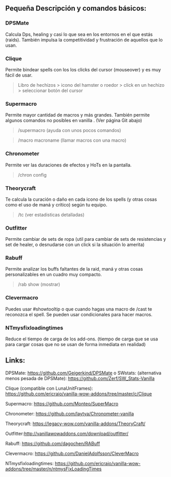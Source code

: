 ## Pequeña Descripción y comandos básicos:

### DPSMate
Calcula Dps, healing y casi lo que sea en los entornos en el que estás (raids). También impulsa la competitividad y frustración de aquellos que lo usan. 

### Clique
Permite bindear spells con los los clicks del cursor (mouseover) y es muy fácil de usar.

> Libro de hechizos > icono del hamster o roedor > click en un hechizo > seleccionar botón del cursor

### Supermacro
Permite mayor cantidad de macros y más grandes. También permite algunos comandos no posibles en vanilla  . (Ver página Git abajo)
> /supermacro  (ayuda con unos pocos comandos)

> /macro macroname (llamar macros con una macro)

### Chronometer
Permite ver las duraciones de efectos y HoTs en la pantalla.

> /chron config

### Theorycraft
Te calcula la curación o daño en cada icono de los spells (y otras cosas como el uso de maná y crítico) según tu equipo.

> /tc (ver estadisticas detalladas)

### Outfitter
Permite cambiar de sets de ropa (util para cambiar de sets de resistencias y set de healer, o desnudarse con un click si la situación lo amerita)

### Rabuff
Permite analizar los buffs faltantes de la raid, maná y otras cosas personalizables en un cuadro muy compacto.

> /rab show (mostrar)

### Clevermacro
Puedes usar #showtooltip o que cuando hagas una macro de /cast te reconozca el spell. Se pueden usar condicionales para hacer macros. 


### NTmysfixloadingtimes 
Reduce el tiempo de carga de los add-ons. (tiempo de carga que se usa para cargar cosas que no se usan de forma inmediata en realidad)









## Links:

DPSMate: https://github.com/Geigerkind/DPSMate            o          SWstats: (alternativa menos pesada de DPSMate):
https://github.com/Zerf/SW_Stats-Vanilla

Clique (compatible con LunaUnitFrames): https://github.com/ericraio/vanilla-wow-addons/tree/master/c/Clique

Supermacro: https://github.com/Monteo/SuperMacro

Chronometer: https://github.com/laytya/Chronometer-vanilla

Theorycraft: https://legacy-wow.com/vanilla-addons/TheoryCraft/

Outfitter:http://vanillawowaddons.com/download/outfitter/

Rabuff: https://github.com/dagochen/RABuff

Clevermacro: https://github.com/DanielAdolfsson/CleverMacro

NTmysfixloadingtimes:  https://github.com/ericraio/vanilla-wow-addons/tree/master/n/ntmysFixLoadingTimes





